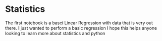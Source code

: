 # Statistics
The first notebook is a basci Linear Regression with data that is very out there. I just wanted to perform a basic regression 
I hope this helps anyone looking to learn more about statistics and python
